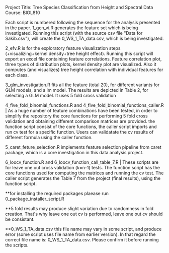 Project Title: Tree Species Classification from Height and Spectral Data
Course: BIOL810

Each script is numbered following the sequence for the analysis presented in the paper. 
1_gen_vi.R generates the feature set which is being investigated. Running this script (with the source csv file "Data for Sakib.csv"), will create the 0_WS_1_TA_data.csv, which is being investigated.

  
2_efv.R is for the exploratory feature visualization steps (+visualizing+kernel density+tree height effect). Running this script will export an excel file containing feature correlations. Feature correlation plot, three types of distribution plots, kernel density plot are visualized. Also it computes (and visualizes) tree height correlation with individual features for each class.

  
3_glm_investigation.R fits all the feature (total 20), for different variants for GLM models, and a lm model. The results are depicted in Table 2, for selecting a GLM model. It uses 5 fold cross validation

  
4_five_fold_binomial_functions.R and 4_five_fold_binomial_functions_caller.R | As a huge number of feature combinations have been tested, in order to simplify the repository the core functions for performing 5 fold cross validation and obtaining different comparison matrices are provided. the function script consist of the core functions, the caller script imports and run cv test for a specific function. Users can validatate the cv results of different formula using the caller function.

  
5_caret_feture_selection.R implements feature selection pipeline from caret package, which is a core investigation in this data analysis project.

  
6_loocv_function.R and 6_loocv_function_call_table_7.R | These scripts are for leave one out cross validation (k=n-1) tests. The function script has the core functions used for computing the matrices and running the cv test. The caller script generates the Table 7 from the project (final results), using the function script.

  
**for installing the required packages plaease run 0_package_installer_script.R
  
**5 fold results may produce slight variation due to randomness in fold creation. That's why leave one out cv is performed, leave one out cv should be consistant. 

  
**0_WS_1_TA_data.csv this file name may vary in some script, and produce error (some script uses file name from earlier version). In that regard the correct file name is: 0_WS_1_TA_data.csv. Please confirm it before running the scripts.
